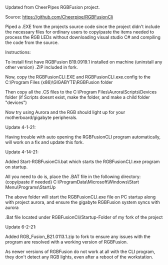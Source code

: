 Updated from CheerPipes RGBFusion project.

Source: https://github.com/Cheerpipe/RGBFusionCli

Piped a .EXE from the projects source code since the project didn't include the necessary files for ordinary users to copy/paste the items needed to process the RGB LEDs without downloading visual studio C# and compiling the code from the source.


Instructions:


To install first have RGBFusion B19.0919.1 installed on machine (uninstall any other version) .ZIP included in fork.

Now, copy the RGBFusionCLI.EXE and RGBFusionCLI.exe.config to the C:\Program Files (x86)\GIGABYTE\RGBFusion folder

Then copy all the .CS files to the C:\Program Files\Aurora\Scripts\Devices folder (if Scripts doesnt exist, make the folder, and make a child folder "devices")


Now try using Aurora and the RGB should light up for your motherboard/gigabyte peripherals.


Update 4-1-21:

Having trouble with auto opening the RGBFusionCLI program automatically, will work on a fix and update this fork.


Update 4-14-21:

Added Start-RGBFusionCli.bat which starts the RGBFusionCLI.exe program on startup. 

All you need to do is, place the .BAT file in the following directory: (copy/paste if needed)  C:\ProgramData\Microsoft\Windows\Start Menu\Programs\StartUp

The above folder will start the RGBFusionCLI.exe file on PC startup along with project aurora, and ensure the gigabyte RGBFusion system syncs with aurora

.Bat file located under RGBFusionCli/Startup-Folder of my fork of the project


Update 6-2-21:

Added RGB_Fusion_B21.0113.1.zip to fork to ensure any issues with the program are resolved with a working version of RGBFusion. 

As newer versions of RGBFusion do not work at all with the CLI program, they don't detect any RGB lights, even after a reboot of the workstation.